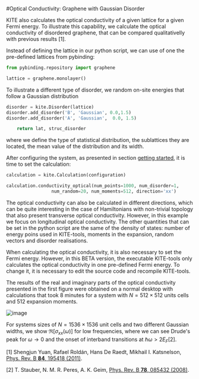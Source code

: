 #Optical Conductivity: Graphene with Gaussian Disorder

KITE also calculates the optical conductivity of a given lattice for a given Fermi energy. To illustrate this capability, we calculate the optical conductivity of disordered graphene, that can be compared qualitativelly with previous results [1]. 

Instead of defining the lattice in our python script, we can use of one the pre-defined lattices from pybinding:

```python
from pybinding.repository import graphene

lattice = graphene.monolayer()
```
To illustrate a different type of disorder, we random on-site energies that follow a Gaussian distribution

```python
disorder = kite.Disorder(lattice)
disorder.add_disorder('B', 'Gaussian', 0.0,1.5)
disorder.add_disorder('A', 'Gaussian',  0.0, 1.5)

    return lat, struc_disorder
```

where we define the type of statistical distribution, the sublattices they are located, the mean value of the distribution and its width.


After configuring the system, as presented in section [getting started](), it is time to set the calculation:


```python
calculation = kite.Calculation(configuration)

calculation.conductivity_optical(num_points=1000, num_disorder=1, 
				 num_random=20, num_moments=512, direction='xx') 
```
The optical conductivity can also be calculated in different directions, which can be quite interesting in the case of Hamiltonians with non-trivial topology that also present transverse optical conductivity.  However, in this example we focus on longitudinal optical conductivity. The other quantities that can be set in the python script are the same of the density of states: number of energy poins used in KITE-tools, moments in the expansion, random vectors and disorder realisations. 

When calculating the optical conductivity, it is also necessary to set the Fermi energy. However, in this BETA version, the executable KITE-tools only calculates the optical conductivity in one pre-defined Fermi energy. To change it, it is necessary to edit the source code and recompile KITE-tools.


The results of the real and imaginary parts of the optical conductivity presented in the first figure were obtained on a normal desktop with calculations that took 8 minutes for a system with $N=512\times 512$ units cells and 512 expansion moments. 

![image](https://user-images.githubusercontent.com/39924384/41203986-b0cd02f2-6cd6-11e8-9af2-a5ebf5ba2d66.png)

For systems sizes of $N=1536\times 1536$ unit cells and two different Gaussian widths, we show $\Re [\sigma_{xx}(\omega)]$ for low frequencies, where we can see Drude's peak for $\omega\rightarrow 0$ and the onset of interband transitions at $\hbar \omega>2 E_F$[2].



[1] Shengjun Yuan, Rafael Roldán, Hans De Raedt, Mikhail I. Katsnelson, 	[Phys. Rev. B **84**, 195418 (2011)](https://link.aps.org/doi/10.1103/PhysRevB.84.195418).

[2] T. Stauber, N. M. R. Peres, A. K. Geim, [Phys. Rev. B **78**, 085432 (2008)](https://journals.aps.org/prb/abstract/10.1103/PhysRevB.78.085432).